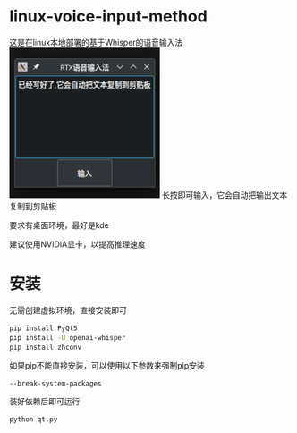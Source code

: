 # linux-voice-input-method
这是在linux本地部署的基于Whisper的语音输入法
![Demo webpage](demo.png)
长按即可输入，它会自动把输出文本复制到剪贴板

要求有桌面环境，最好是kde

建议使用NVIDIA显卡，以提高推理速度

# 安装
无需创建虚拟环境，直接安装即可
```sh
pip install PyQt5
pip install -U openai-whisper
pip install zhconv
```
如果pip不能直接安装，可以使用以下参数来强制pip安装
```sh
--break-system-packages
```
装好依赖后即可运行
```sh
python qt.py
```
 

